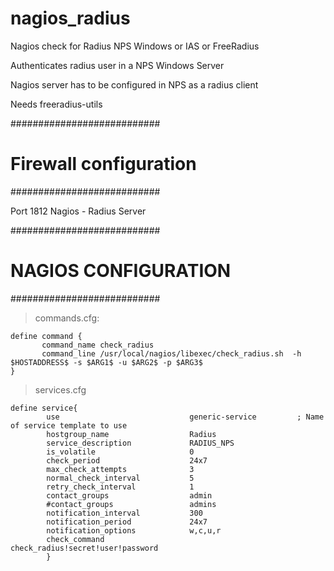nagios_radius
=============

Nagios check for Radius NPS Windows or IAS or FreeRadius

 Authenticates radius user in a NPS Windows Server 
 
  Nagios server has to be configured in NPS as a radius client
 
 Needs freeradius-utils
 
###########################
# Firewall configuration  #
###########################

Port 1812  Nagios - Radius Server
 


###########################
#   NAGIOS CONFIGURATION  #
###########################

>commands.cfg:

```
define command {
       command_name check_radius
       command_line /usr/local/nagios/libexec/check_radius.sh  -h $HOSTADDRESS$ -s $ARG1$ -u $ARG2$ -p $ARG3$
}
```



>services.cfg

```
define service{
        use                             generic-service         ; Name of service template to use
        hostgroup_name                  Radius
        service_description             RADIUS_NPS
        is_volatile                     0
        check_period                    24x7
        max_check_attempts              3
        normal_check_interval           5
        retry_check_interval            1
        contact_groups                  admin
        #contact_groups                 admins
        notification_interval           300
        notification_period             24x7
        notification_options            w,c,u,r
        check_command                   check_radius!secret!user!password
        }
```
